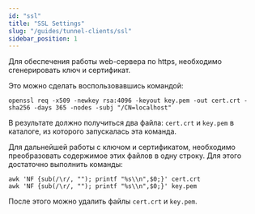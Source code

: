 ```yaml
---
id: "ssl"
title: "SSL Settings"
slug: "/guides/tunnel-clients/ssl"
sidebar_position: 1
---
```


Для обеспечения работы web-сервера по https, необходимо сгенерировать ключ и сертификат.

Это можно сделать воспользовавшись командой:

```shell
openssl req -x509 -newkey rsa:4096 -keyout key.pem -out cert.crt -sha256 -days 365 -nodes -subj "/CN=localhost"
```

В результате должно получиться два файла: `cert.crt` и `key.pem` в каталоге, из которого запускалась эта команда.

Для дальнейшей работы с ключом и сертификатом, необходимо преобразовать содержимое этих файлов в одну строку.
Для этого достаточно выполнить команды:

```shell
awk 'NF {sub(/\r/, ""); printf "%s\\n",$0;}' cert.crt
awk 'NF {sub(/\r/, ""); printf "%s\\n",$0;}' key.pem
```

После этого можно удалить файлы `cert.crt` и `key.pem`.
